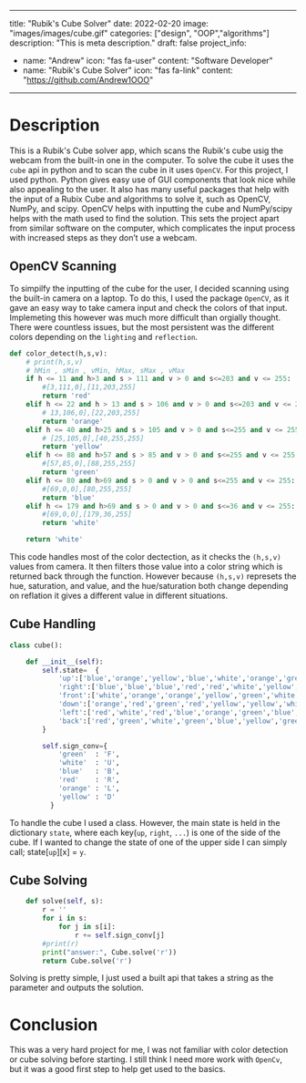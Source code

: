 ---
title: "Rubik's Cube Solver"
date: 2022-02-20
image: "images/images/cube.gif"
categories: ["design", "OOP","algorithms"]
description: "This is meta description."
draft: false
project_info:
- name: "Andrew"
  icon: "fas fa-user"
  content: "Software Developer"
- name: "Rubik's Cube Solver"
  icon: "fas fa-link"
  content: "https://github.com/Andrew1OOO"

-----------

# Description

This is a Rubik's Cube solver app, which scans the Rubik's cube usig the webcam from the built-in one in the computer. To solve the cube it uses the `cube` api in python and to scan the cube in it uses `OpenCV`. For this project, I used python. Python gives easy use of GUI components that look nice while also appealing to the user. It also has many useful packages that help with the input of a Rubix Cube and algorithms to solve it, such as OpenCV, NumPy, and scipy. OpenCV helps with inputting the cube and NumPy/scipy helps with the math used to find the solution. This sets the project apart from similar software on the computer, which complicates the input process with increased steps as they don’t use a webcam.

## OpenCV Scanning

To simpilfy the inputting of the cube for the user, I decided scanning using the built-in camera on a laptop. To do this, I used the package `OpenCV`, as it gave an easy way to take camera input and check the colors of that input. Implemeting this however was much more difficult than orgially thought. There were countless issues, but the most persistent was the different colors depending on the `lighting` and `reflection`. 

```py
def color_detect(h,s,v):
    # print(h,s,v)
    # hMin , sMin , vMin, hMax, sMax , vMax
    if h <= 11 and h>3 and s > 111 and v > 0 and s<=203 and v <= 255:
        #[3,111,0],[11,203,255]
        return 'red'
    elif h <= 22 and h > 13 and s > 106 and v > 0 and s<=203 and v <= 255:
        # 13,106,0],[22,203,255]
        return 'orange'
    elif h <= 40 and h>25 and s > 105 and v > 0 and s<=255 and v <= 255:
        # [25,105,0],[40,255,255]
        return 'yellow'
    elif h <= 88 and h>57 and s > 85 and v > 0 and s<=255 and v <= 255:
        #[57,85,0],[88,255,255]
        return 'green'
    elif h <= 80 and h>69 and s > 0 and v > 0 and s<=255 and v <= 255:
        #[69,0,0],[80,255,255]
        return 'blue'
    elif h <= 179 and h>69 and s > 0 and v > 0 and s<=36 and v <= 255:
        #[69,0,0],[179,36,255]
        return 'white'

    return 'white'
```

This code handles most of the color dectection, as it checks the `(h,s,v)` values from camera. It then filters those value into a color string which is returned back through the function. However because `(h,s,v)` represets the hue, saturation, and value, and the hue/saturation both change depending on reflation it gives a different value in different situations. 

## Cube Handling

```py
class cube():

    def __init__(self):
        self.state=  {
            'up':['blue','orange','yellow','blue','white','orange','green','white','yellow',],
            'right':['blue','blue','blue','red','red','white','yellow','red','orange',],
            'front':['white','orange','orange','yellow','green','white','green','green','red',],
            'down':['orange','red','green','red','yellow','yellow','white','yellow','yellow',],
            'left':['red','white','red','blue','orange','green','blue','blue','white',],
            'back':['red','green','white','green','blue','yellow','green','orange','orange',]
        }

        self.sign_conv={
            'green'  : 'F',
            'white'  : 'U',
            'blue'   : 'B',
            'red'    : 'R',
            'orange' : 'L',
            'yellow' : 'D'
          }


```
To handle the cube I used a class. However, the main state is held in the dictionary `state`, where each key(`up`, `right`, `...`) is one of the side of the cube. If I wanted to change the state of one of the upper side I can simply call; state[`up`][x] = `y`.

## Cube Solving

```py
    def solve(self, s):
        r = ''
        for i in s:
            for j in s[i]:
                r += self.sign_conv[j]
        #print(r)
        print("answer:", Cube.solve('r'))
        return Cube.solve('r')
```

Solving is pretty simple, I just used a built api that takes a string as the parameter and outputs the solution.

# Conclusion

This was a very hard project for me, I was not familiar with color detection or cube solving before starting. I still think I need more work with `OpenCv`, but it was a good first step to help get used to the basics. 